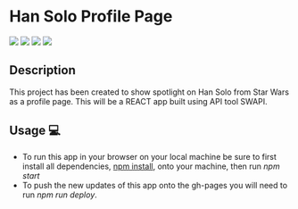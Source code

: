 # Han Solo Profile Page
<a href="#"><img src="https://img.shields.io/badge/javascript-80%25-blue"></a>
<a href="#"><img src="https://img.shields.io/badge/css-50%25-lightgrey"></a>
<a href="#"><img src="https://img.shields.io/badge/dependencies-100%25-gree"></a>
<a href="#"><img src="https://img.shields.io/badge/React-100%25-blueviolet"></a>

## Description 
This project has been created to show spotlight on Han Solo from Star Wars as a profile page. This will be a REACT app built using API tool SWAPI.

## Usage 💻 
* To run this app in your browser on your local machine be sure to first install all dependencies, <u>npm install</u>, onto your machine, then run <i>npm start</i>
* To push the new updates of this app onto the gh-pages you will need to run <i>npm run deploy</i>.


